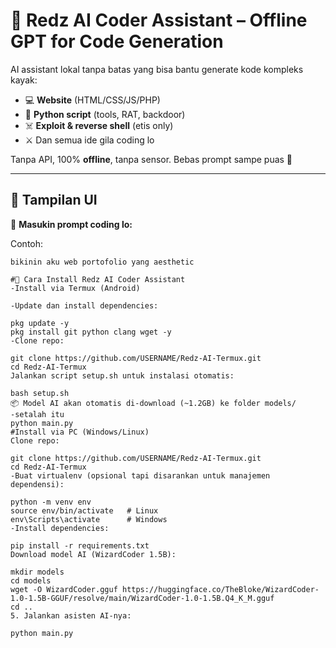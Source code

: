 # 🤖 **Redz AI Coder Assistant – Offline GPT for Code Generation**

AI assistant lokal tanpa batas yang bisa bantu generate kode kompleks kayak:
- 💻 **Website** (HTML/CSS/JS/PHP)
- 🐍 **Python script** (tools, RAT, backdoor)
- ☠️ **Exploit & reverse shell** (etis only)
- ⚔️ Dan semua ide gila coding lo

Tanpa API, 100% **offline**, tanpa sensor. Bebas prompt sampe puas 🧠

---

## 📸 **Tampilan UI**
🧠 **Masukin prompt coding lo:**

Contoh: 
```plaintext
bikinin aku web portofolio yang aesthetic

#🔧 Cara Install Redz AI Coder Assistant
-Install via Termux (Android)

-Update dan install dependencies:

pkg update -y
pkg install git python clang wget -y
-Clone repo:

git clone https://github.com/USERNAME/Redz-AI-Termux.git
cd Redz-AI-Termux
Jalankan script setup.sh untuk instalasi otomatis:

bash setup.sh
📦 Model AI akan otomatis di-download (~1.2GB) ke folder models/
-setalah itu
python main.py
#Install via PC (Windows/Linux)
Clone repo:

git clone https://github.com/USERNAME/Redz-AI-Termux.git
cd Redz-AI-Termux
-Buat virtualenv (opsional tapi disarankan untuk manajemen dependensi):

python -m venv env
source env/bin/activate   # Linux
env\Scripts\activate      # Windows
-Install dependencies:

pip install -r requirements.txt
Download model AI (WizardCoder 1.5B):

mkdir models
cd models
wget -O WizardCoder.gguf https://huggingface.co/TheBloke/WizardCoder-1.0-1.5B-GGUF/resolve/main/WizardCoder-1.0-1.5B.Q4_K_M.gguf
cd ..
5. Jalankan asisten AI-nya:

python main.py
